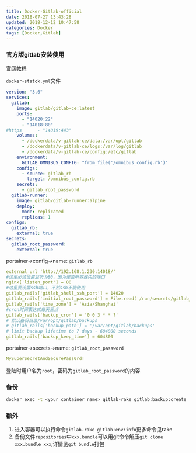 ```yaml
---
title: Docker-Gitlab-official
date: 2018-07-27 13:43:28
updated: 2018-12-12 10:47:58
categories: Docker
tags: [Docker,Gitlab]
---
```


### 官方版gitlab安装使用

[官网教程](https://docs.gitlab.com/omnibus/docker/)

`docker-statck.yml`文件

```yaml
version: "3.6"
services:
  gitlab:
    image: gitlab/gitlab-ce:latest
    ports:
      - "14020:22"
      - "14018:80"
#https      - "14019:443"
    volumes:
      - /dockerdata/v-gitlab-ce/data:/var/opt/gitlab
      - /dockerdata/v-gitlab-ce/logs:/var/log/gitlab
      - /dockerdata/v-gitlab-ce/config:/etc/gitlab
    environment:
      GITLAB_OMNIBUS_CONFIG: "from_file('/omnibus_config.rb')"
    configs:
      - source: gitlab_rb
        target: /omnibus_config.rb
    secrets:
      - gitlab_root_password
  gitlab-runner:
    image: gitlab/gitlab-runner:alpine
    deploy:
      mode: replicated
      replicas: 1
configs:
  gitlab_rb:
    external: true
secrets:
  gitlab_root_password:
    external: true
```

portainer->config->name: `gitlab_rb`

```yaml
external_url 'http://192.168.1.230:14018/'
#这里必须设置监听为80，因为是监听容器内的端口
nginx['listen_port'] = 80
#这里要设置ssh端口，不然ssh不能使用
gitlab_rails['gitlab_shell_ssh_port'] = 14020
gitlab_rails['initial_root_password'] = File.read('/run/secrets/gitlab_root_password')
gitlab_rails['time_zone'] = 'Asia/Shanghai'
#cron时间表达式每天三点
gitlab_rails['backup_cron'] = '0 0 3 * * ?'
# 默认备份目录/var/opt/gitlab/backups
# gitlab_rails['backup_path'] = '/var/opt/gitlab/backups'
# limit backup lifetime to 7 days - 604800 seconds
gitlab_rails['backup_keep_time'] = 604800
```

portainer->secrets->name: `gitlab_root_password`

```yaml
MySuperSecretAndSecurePass0rd!
```

登陆时用户名为`root`，密码为`gitlab_root_password`的内容

### 备份

```sh
docker exec -t <your container name> gitlab-rake gitlab:backup:create
```



### 额外

1. 进入容器可以执行命令`gitlab-rake gitlab:env:info`更多命令见rake
2. 备份文件`repositories`中`xxx.bundle`可以用git命令解压`git clone xxx.bundle xxx`,详情见`git bundle`打包

